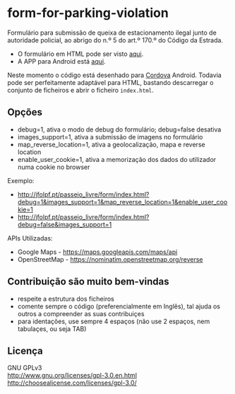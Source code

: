 # form-for-parking-violation

Formulário para submissão de queixa de estacionamento ilegal junto de autoridade policial, ao abrigo do n.º 5 do art.º 170.º do Código da Estrada.

* O formulário em HTML pode ser visto <a href="http://jfolpf.pt/passeio_livre/form/index.html">aqui</a>.
* A APP para Android está <a href="https://play.google.com/store/apps/details?id=com.form.parking.violation">aqui</a>.

Neste momento o código está desenhado para <a href="https://cordova.apache.org/">Cordova</a> Android. Todavia pode ser perfeitamente adaptável para HTML, bastando descarregar o conjunto de ficheiros e abrir o ficheiro `index.html`.

## Opções

 * debug=1, ativa o modo de debug do formulário; debug=false desativa
 * images_support=1, ativa a submissão de imagens no formulário
 * map_reverse_location=1, ativa a geolocalização, mapa e reverse location
 * enable_user_cookie=1, ativa a memorização dos dados do utilizador numa cookie no browser

Exemplo:
 
 * http://jfolpf.pt/passeio_livre/form/index.html?debug=1&images_support=1&map_reverse_location=1&enable_user_cookie=1 
 * http://jfolpf.pt/passeio_livre/form/index.html?debug=false&images_support=1

APIs Utilizadas:

 * Google Maps - https://maps.googleapis.com/maps/api
 * OpenStreetMap - https://nominatim.openstreetmap.org/reverse

## Contribuição são muito bem-vindas
 
 * respeite a estrutura dos ficheiros
 * comente sempre o código (preferencialmente em Inglês), tal ajuda os outros a compreender as suas contribuiçes
 * para identações, use sempre 4 espaços (não use 2 espaços, nem tabulaçes, ou seja TAB)

## Licença

GNU GPLv3<br>
http://www.gnu.org/licenses/gpl-3.0.en.html <br>
http://choosealicense.com/licenses/gpl-3.0/
